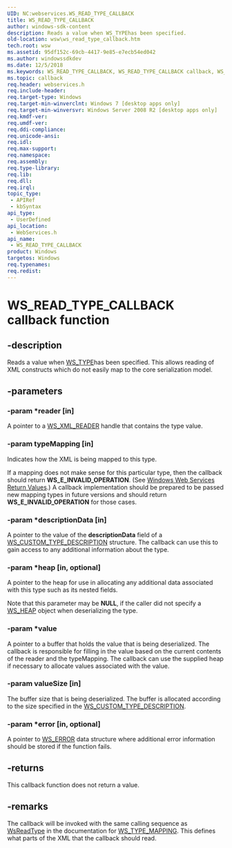 ```yaml
---
UID: NC:webservices.WS_READ_TYPE_CALLBACK
title: WS_READ_TYPE_CALLBACK
author: windows-sdk-content
description: Reads a value when WS_TYPEhas been specified.
old-location: wsw\ws_read_type_callback.htm
tech.root: wsw
ms.assetid: 95df152c-69cb-4417-9e85-e7ecb54ed042
ms.author: windowssdkdev
ms.date: 12/5/2018
ms.keywords: WS_READ_TYPE_CALLBACK, WS_READ_TYPE_CALLBACK callback, WS_READ_TYPE_CALLBACK callback function [Web Services for Windows], webservices/WS_READ_TYPE_CALLBACK, wsw.ws_read_type_callback
ms.topic: callback
req.header: webservices.h
req.include-header: 
req.target-type: Windows
req.target-min-winverclnt: Windows 7 [desktop apps only]
req.target-min-winversvr: Windows Server 2008 R2 [desktop apps only]
req.kmdf-ver: 
req.umdf-ver: 
req.ddi-compliance: 
req.unicode-ansi: 
req.idl: 
req.max-support: 
req.namespace: 
req.assembly: 
req.type-library: 
req.lib: 
req.dll: 
req.irql: 
topic_type:
 - APIRef
 - kbSyntax
api_type:
 - UserDefined
api_location:
 - WebServices.h
api_name:
 - WS_READ_TYPE_CALLBACK
product: Windows
targetos: Windows
req.typenames: 
req.redist: 
---
```


# WS_READ_TYPE_CALLBACK callback function


## -description


Reads a value when <a href="https://msdn.microsoft.com/eb3732fd-1197-4e1c-b5b5-9a34aaa0951e">WS_TYPE</a>has been specified.  This allows reading of XML constructs which do not easily
                map to the core serialization model.
            


## -parameters




### -param *reader [in]

A pointer to a <a href="https://msdn.microsoft.com/7acbe407-e91b-435a-82bc-acbbc13cfcfd">WS_XML_READER</a> handle that contains the type value.
                


### -param typeMapping [in]

Indicates how the XML is being mapped to this type.  

If a mapping does not make sense for this particular type, then the callback
                    should return <b>WS_E_INVALID_OPERATION</b>.  (See <a href="https://msdn.microsoft.com/96285557-8317-4875-b634-e2eacd605901">Windows Web Services Return Values</a>.) A callback implementation
                    should be prepared to be passed new mapping types in future versions and should return
                    <b>WS_E_INVALID_OPERATION</b> for those cases.
                


### -param *descriptionData [in]

 A pointer to the value of the <b>descriptionData</b> field of a  <a href="https://msdn.microsoft.com/7ae3d16c-0755-4226-844e-52cf96fa84fb">WS_CUSTOM_TYPE_DESCRIPTION</a> structure.
                    The callback can use this to gain access to any additional information about the type.
                


### -param *heap [in, optional]

A pointer to the heap for use in allocating any additional data associated with this type such as its nested fields.  
                

Note that this parameter may be <b>NULL</b>,
                    if the caller did not specify a <a href="https://msdn.microsoft.com/1866f54f-26fc-4889-a88f-0d298a418bdc">WS_HEAP</a> object when deserializing
                    the type.
                


### -param *value

A pointer to a buffer that holds the value that is being deserialized.
                    The callback is responsible for filling in the value based on the current 
                    contents of the reader and the typeMapping.
                    The callback can use the supplied heap if necessary to allocate
                    values associated with the value.
                


### -param valueSize [in]

The buffer size that is being deserialized.
                    The buffer is allocated according to the size specified in the
                    <a href="https://msdn.microsoft.com/7ae3d16c-0755-4226-844e-52cf96fa84fb">WS_CUSTOM_TYPE_DESCRIPTION</a>. 
                


### -param *error [in, optional]

A pointer to <a href="https://msdn.microsoft.com/d5763d93-8eff-4df8-9a8a-a58aefabcb21">WS_ERROR</a> data structure where additional error information should be stored if the function fails.
        


## -returns



This callback function does not return a value.




## -remarks



The callback will be invoked with the same calling sequence as
                <a href="https://msdn.microsoft.com/6d026b2e-f2c2-4990-9178-152585a7749a">WsReadType</a> in the documentation for <a href="https://msdn.microsoft.com/31e4abad-d007-41ae-bf51-fa693e8b8ae5">WS_TYPE_MAPPING</a>.
                This defines what parts of the XML that the callback should read.
            



